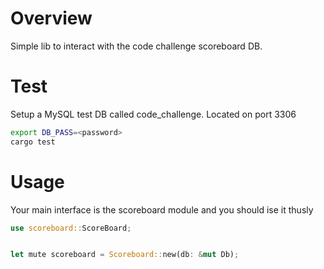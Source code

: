 # Overview

Simple lib to interact with the code challenge scoreboard DB.

# Test

Setup a MySQL test DB called code_challenge.
Located on port 3306

```bash
export DB_PASS=<password>
cargo test
```

# Usage

Your main interface is the scoreboard module and you should ise it thusly

```rust
use scoreboard::ScoreBoard;


let mute scoreboard = Scoreboard::new(db: &mut Db);




```